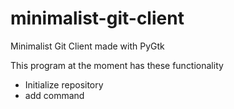 # minimalist-git-client
Minimalist Git Client made with PyGtk

This program at the moment has these functionality

- Initialize repository
- add command
